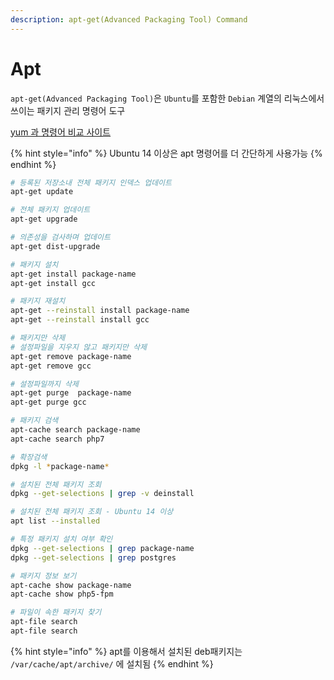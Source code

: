 ```yaml
---
description: apt-get(Advanced Packaging Tool) Command
---
```


# Apt

`apt-get(Advanced Packaging Tool)`은 `Ubuntu`를 포함한 `Debian` 계열의 리눅스에서 쓰이는 패키지 관리 명령어 도구

[yum 과 명령어 비교 사이트](https://help.ubuntu.com/community/SwitchingToUbuntu/FromLinux/RedHatEnterpriseLinuxAndFedora)

{% hint style="info" %}
Ubuntu 14 이상은 apt 명령어를 더 간단하게 사용가능
{% endhint %}

```bash
# 등록된 저장소내 전체 패키지 인덱스 업데이트
apt-get update

# 전체 패키지 업데이트
apt-get upgrade

# 의존성을 검사하며 업데이트
apt-get dist-upgrade

# 패키지 설치
apt-get install package-name
apt-get install gcc

# 패키지 재설치
apt-get --reinstall install package-name
apt-get --reinstall install gcc

# 패키지만 삭제
# 설정파일을 지우지 않고 패키지만 삭제
apt-get remove package-name
apt-get remove gcc

# 설정파일까지 삭제
apt-get purge  package-name
apt-get purge gcc

# 패키지 검색
apt-cache search package-name
apt-cache search php7

# 확장검색
dpkg -l *package-name*

# 설치된 전체 패키지 조회
dpkg --get-selections | grep -v deinstall

# 설치된 전체 패키지 조회 - Ubuntu 14 이상
apt list --installed

# 특정 패키지 설치 여부 확인
dpkg --get-selections | grep package-name
dpkg --get-selections | grep postgres

# 패키지 정보 보기
apt-cache show package-name
apt-cache show php5-fpm

# 파일이 속한 패키지 찾기
apt-file search
apt-file search
```

{% hint style="info" %}
apt를 이용해서 설치된 deb패키지는 `/var/cache/apt/archive/` 에 설치됨
{% endhint %}

